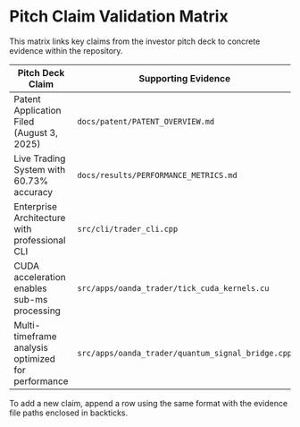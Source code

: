 # Pitch Claim Validation Matrix

This matrix links key claims from the investor pitch deck to concrete evidence within the repository.

| Pitch Deck Claim | Supporting Evidence |
| --- | --- |
| Patent Application Filed (August 3, 2025) | `docs/patent/PATENT_OVERVIEW.md` |
| Live Trading System with 60.73% accuracy | `docs/results/PERFORMANCE_METRICS.md` |
| Enterprise Architecture with professional CLI | `src/cli/trader_cli.cpp` |
| CUDA acceleration enables sub-ms processing | `src/apps/oanda_trader/tick_cuda_kernels.cu` |
| Multi-timeframe analysis optimized for performance | `src/apps/oanda_trader/quantum_signal_bridge.cpp` |

To add a new claim, append a row using the same format with the evidence file paths enclosed in backticks.
